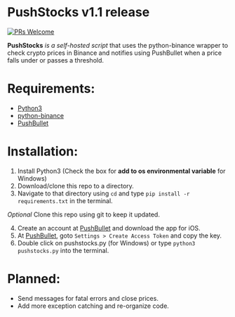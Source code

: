 # PushStocks v1.1 release

[![PRs Welcome](https://img.shields.io/badge/PRs-welcome-brightgreen.svg?style=flat-square)](http://makeapullrequest.com)

**PushStocks** *is a self-hosted script* that uses the python-binance wrapper to check crypto prices in Binance and notifies using PushBullet when a price falls under or passes a threshold.

# Requirements:
* [Python3](https://www.python.org)
* [python-binance](https://github.com/sammchardy/python-binance)
* [PushBullet](https://www.pushbullet.com)

# Installation:
1) Install Python3 (Check the box for **add to os environmental variable** for Windows)
2) Download/clone this repo to a directory.
3) Navigate to that directory using `cd` and type `pip install -r requirements.txt` in the terminal.

*Optional* Clone this repo using git to keep it updated.

4) Create an account at [PushBullet](https://www.pushbullet.com) and download the app for iOS.
5) At [PushBullet](https://www.pushbullet.com), goto `Settings > Create Access Token` and copy the key.
6) Double click on pushstocks.py (for Windows) or type `python3 pushstocks.py` into the terminal.

# Planned:
* Send messages for fatal errors and close prices.
* Add more exception catching and re-organize code.
